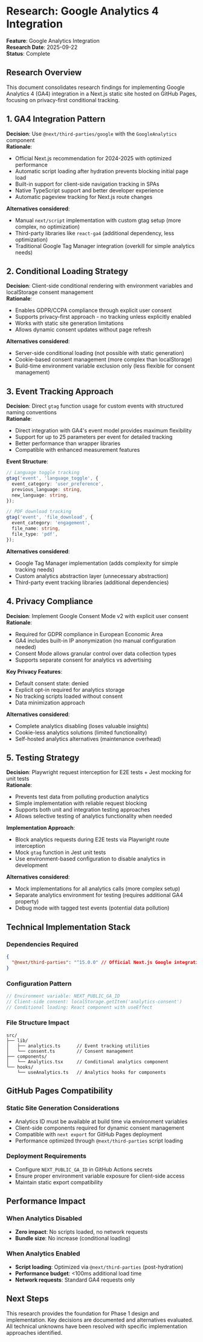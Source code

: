 # Research: Google Analytics 4 Integration

**Feature**: Google Analytics Integration  
**Research Date**: 2025-09-22  
**Status**: Complete

## Research Overview

This document consolidates research findings for implementing Google Analytics 4 (GA4) integration in a Next.js static site hosted on GitHub Pages, focusing on privacy-first conditional tracking.

## 1. GA4 Integration Pattern

**Decision**: Use `@next/third-parties/google` with the `GoogleAnalytics` component  
**Rationale**: 
- Official Next.js recommendation for 2024-2025 with optimized performance
- Automatic script loading after hydration prevents blocking initial page load
- Built-in support for client-side navigation tracking in SPAs
- Native TypeScript support and better developer experience
- Automatic pageview tracking for Next.js route changes

**Alternatives considered**:
- Manual `next/script` implementation with custom gtag setup (more complex, no optimization)
- Third-party libraries like `react-ga4` (additional dependency, less optimization)
- Traditional Google Tag Manager integration (overkill for simple analytics needs)

## 2. Conditional Loading Strategy

**Decision**: Client-side conditional rendering with environment variables and localStorage consent management  
**Rationale**:
- Enables GDPR/CCPA compliance through explicit user consent
- Supports privacy-first approach - no tracking unless explicitly enabled
- Works with static site generation limitations
- Allows dynamic consent updates without page refresh

**Alternatives considered**:
- Server-side conditional loading (not possible with static generation)
- Cookie-based consent management (more complex than localStorage)
- Build-time environment variable exclusion only (less flexible for consent management)

## 3. Event Tracking Approach

**Decision**: Direct `gtag` function usage for custom events with structured naming conventions  
**Rationale**:
- Direct integration with GA4's event model provides maximum flexibility
- Support for up to 25 parameters per event for detailed tracking
- Better performance than wrapper libraries
- Compatible with enhanced measurement features

**Event Structure**:
```typescript
// Language toggle tracking
gtag('event', 'language_toggle', {
  event_category: 'user_preference',
  previous_language: string,
  new_language: string,
});

// PDF download tracking  
gtag('event', 'file_download', {
  event_category: 'engagement',
  file_name: string,
  file_type: 'pdf',
});
```

**Alternatives considered**:
- Google Tag Manager implementation (adds complexity for simple tracking needs)
- Custom analytics abstraction layer (unnecessary abstraction)
- Third-party event tracking libraries (additional dependencies)

## 4. Privacy Compliance

**Decision**: Implement Google Consent Mode v2 with explicit user consent  
**Rationale**:
- Required for GDPR compliance in European Economic Area
- GA4 includes built-in IP anonymization (no manual configuration needed)
- Consent Mode allows granular control over data collection types
- Supports separate consent for analytics vs advertising

**Key Privacy Features**:
- Default consent state: denied
- Explicit opt-in required for analytics storage
- No tracking scripts loaded without consent
- Data minimization approach

**Alternatives considered**:
- Complete analytics disabling (loses valuable insights)
- Cookie-less analytics solutions (limited functionality)
- Self-hosted analytics alternatives (maintenance overhead)

## 5. Testing Strategy

**Decision**: Playwright request interception for E2E tests + Jest mocking for unit tests  
**Rationale**:
- Prevents test data from polluting production analytics
- Simple implementation with reliable request blocking
- Supports both unit and integration testing approaches
- Allows selective testing of analytics functionality when needed

**Implementation Approach**:
- Block analytics requests during E2E tests via Playwright route interception
- Mock `gtag` function in Jest unit tests
- Use environment-based configuration to disable analytics in development

**Alternatives considered**:
- Mock implementations for all analytics calls (more complex setup)
- Separate analytics environment for testing (requires additional GA4 property)
- Debug mode with tagged test events (potential data pollution)

## Technical Implementation Stack

### Dependencies Required
```json
{
  "@next/third-parties": "^15.0.0" // Official Next.js Google integration
}
```

### Configuration Pattern
```typescript
// Environment variable: NEXT_PUBLIC_GA_ID
// Client-side consent: localStorage.getItem('analytics-consent')
// Conditional loading: React component with useEffect
```

### File Structure Impact
```
src/
├── lib/
│   ├── analytics.ts      // Event tracking utilities
│   └── consent.ts        // Consent management
├── components/
│   └── Analytics.tsx     // Conditional analytics component
└── hooks/
    └── useAnalytics.ts   // Analytics hooks for components
```

## GitHub Pages Compatibility

### Static Site Generation Considerations
- Analytics ID must be available at build time via environment variables
- Client-side components required for dynamic consent management
- Compatible with `next export` for GitHub Pages deployment
- Performance optimized through `@next/third-parties` script loading

### Deployment Requirements
- Configure `NEXT_PUBLIC_GA_ID` in GitHub Actions secrets
- Ensure proper environment variable exposure for client-side access
- Maintain static export compatibility

## Performance Impact

### When Analytics Disabled
- **Zero impact**: No scripts loaded, no network requests
- **Bundle size**: No increase (conditional loading)

### When Analytics Enabled  
- **Script loading**: Optimized via `@next/third-parties` (post-hydration)
- **Performance budget**: <100ms additional load time
- **Network requests**: Standard GA4 requests only

## Next Steps

This research provides the foundation for Phase 1 design and implementation. Key decisions are documented and alternatives evaluated. All technical unknowns have been resolved with specific implementation approaches identified.